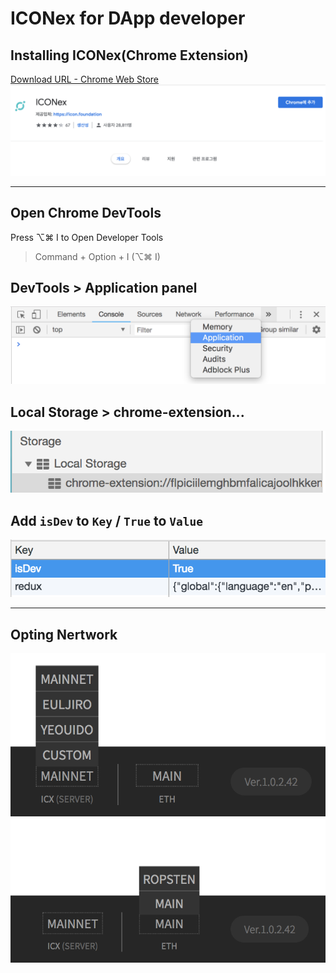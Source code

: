 # ICONex for DApp developer

## Installing ICONex(Chrome Extension)
[Download URL - Chrome Web Store](https://chrome.google.com/webstore/detail/iconex/flpiciilemghbmfalicajoolhkkenfel)
![chromeWebStore](./img/chromeWebStore.png)

---

## Open Chrome DevTools
Press ⌥⌘ I to Open Developer Tools
> Command + Option + I (⌥⌘ I)

## DevTools > Application panel
![Application panel](./img/sample.png)

## Local Storage > chrome-extension...
![local storage](./img/localStorage.png)

## Add `isDev` to `Key` / `True` to `Value`
![Application panel](./img/keyValue.png)

---

## Opting Nertwork
![Application panel](./img/IcxTestnet.png)
![Application panel](./img/ETHTestnet.png)